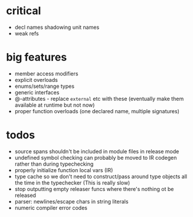 # critical

* decl names shadowing unit names
* weak refs

# big features

* member access modifiers
* explicit overloads
* enums/sets/range types
* generic interfaces
* @-attributes - replace `external` etc with these (eventually make them available at runtime but not now)
* proper function overloads (one declared name, multiple signatures)

# todos

* source spans shouldn't be included in module files in release mode
* undefined symbol checking can probably be moved to IR codegen rather than during typechecking 
* properly initialize function local vars (IR)
* type cache so we don't need to construct/pass around type objects all the time in the typechecker (This is really slow)
* stop outputting empty releaser funcs where there's nothing ot be released
* parser: newlines/escape chars in string literals
* numeric compiler error codes
